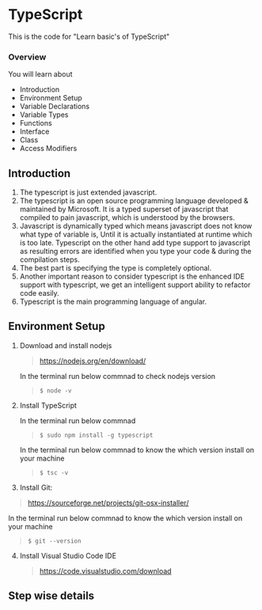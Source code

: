 # TypeScript
This is the code for "Learn basic's of TypeScript"


###  Overview

You will learn about

- Introduction
- Environment Setup
- Variable Declarations
- Variable Types
- Functions
- Interface
- Class
- Access Modifiers

## Introduction

1. The typescript is just extended javascript. 
2. The typescript is an open source programming language developed & maintained by Microsoft.
   It is a typed superset of javascript that compiled to pain javascript, which is understood by the browsers.
3. Javascript is dynamically typed which means javascript does not know what type of variable is, Until it is actually instantiated at runtime which is too late. Typescript on the other hand add type support to javascript as resulting errors are identified when you type your code & during the compilation steps.
4. The best part is specifying the type is completely optional.  
5. Another important reason to consider typescript is the enhanced IDE support with typescript, we get an intelligent support ability to refactor code easily.
6. Typescript is the main programming language of angular.
 
 

## Environment Setup

1) Download and install nodejs

   > https://nodejs.org/en/download/
  
   In the terminal run below commnad to check nodejs version
   > `$ node -v`
  
2) Install TypeScript 
 
   In the terminal run below commnad 
   > `$ sudo npm install -g typescript`
 
   In the terminal run below commnad to know the which version install on your machine
   > `$ tsc -v`
 
 3) Install Git:
 
   > https://sourceforge.net/projects/git-osx-installer/

   In the terminal run below commnad to know the which version install on your machine
   > `$ git --version`

4) Install Visual Studio Code IDE

   > https://code.visualstudio.com/download

 
## Step wise details
